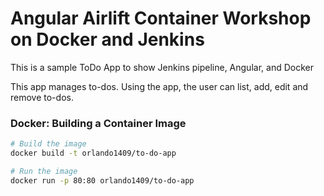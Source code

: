# Angular Airlift Container Workshop on Docker and Jenkins

This is a sample ToDo App to show Jenkins pipeline, Angular, and Docker

This app manages to-dos. Using the app, the user can list, add, edit and remove to-dos.

### Docker: Building a Container Image

```bash
# Build the image 
docker build -t orlando1409/to-do-app

# Run the image 
docker run -p 80:80 orlando1409/to-do-app

```